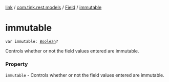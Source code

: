 [link](../../index.md) / [com.tink.rest.models](../index.md) / [Field](index.md) / [immutable](./immutable.md)

# immutable

`var immutable: `[`Boolean`](https://kotlinlang.org/api/latest/jvm/stdlib/kotlin/-boolean/index.html)`?`

Controls whether or not the field values entered are immutable.

### Property

`immutable` - Controls whether or not the field values entered are immutable.